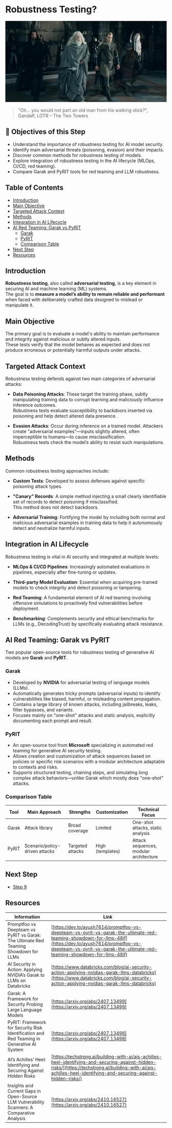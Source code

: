 # Robustness Testing?

[![hobbiton](img/step8.png)](https://www.youtube.com/watch?v=NFBXilomkPk)
> "Oh... you would not part an old man from his walking stick?", Gandalf, LOTR – The Two Towers

## 🎯 Objectives of this Step

- Understand the importance of robustness testing for AI model security.
- Identify main adversarial threats (poisoning, evasion) and their impacts.
- Discover common methods for robustness testing of models.
- Explore integration of robustness testing in the AI lifecycle (MLOps, CI/CD, red teaming).
- Compare Garak and PyRIT tools for red teaming and LLM robustness.

## Table of Contents

- [Introduction](#introduction)
- [Main Objective](#main-objective)
- [Targeted Attack Context](#targeted-attack-context)
- [Methods](#methods)
- [Integration in AI Lifecycle](#integration-in-ai-lifecycle)
- [AI Red Teaming: Garak vs PyRIT](#ai-red-teaming-garak-vs-pyrit)
    - [Garak](#garak)
    - [PyRIT](#pyrit)
    - [Comparison Table](#comparison-table)
- [Next Step](#next-step)
- [Resources](#resources)

## Introduction

**Robustness testing**, also called **adversarial testing**, is a key element in securing AI and machine learning (ML) systems.  
The goal is to **measure a model’s ability to remain reliable and performant** when faced with deliberately crafted data designed to mislead or manipulate it.

## Main Objective

The primary goal is to evaluate a model's ability to maintain performance and integrity against malicious or subtly altered inputs.  
These tests verify that the model behaves as expected and does not produce erroneous or potentially harmful outputs under attacks.

## Targeted Attack Context

Robustness testing defends against two main categories of adversarial attacks:

- **Data Poisoning Attacks**: These target the training phase, subtly manipulating training data to corrupt learning and maliciously influence inference outcomes.  
  Robustness tests evaluate susceptibility to backdoors inserted via poisoning and help detect altered data presence.

- **Evasion Attacks**: Occur during inference on a trained model. Attackers create "adversarial examples"—inputs slightly altered, often imperceptible to humans—to cause misclassification.  
  Robustness tests check the model’s ability to resist such manipulations.

## Methods

Common robustness testing approaches include:

- **Custom Tests**: Developed to assess defenses against specific poisoning attack types.

- **"Canary" Records**: A simple method injecting a small clearly identifiable set of records to detect poisoning if misclassified.  
  This method does not detect backdoors.

- **Adversarial Training**: Fortifying the model by including both normal and malicious adversarial examples in training data to help it autonomously detect and neutralize harmful inputs.

## Integration in AI Lifecycle

Robustness testing is vital in AI security and integrated at multiple levels:

- **MLOps & CI/CD Pipelines**: Increasingly automated evaluations in pipelines, especially after fine-tuning or updates.

- **Third-party Model Evaluation**: Essential when acquiring pre-trained models to check integrity and detect poisoning or tampering.

- **Red Teaming**: A fundamental element of AI red teaming involving offensive simulations to proactively find vulnerabilities before deployment.

- **Benchmarking**: Complements security and ethical benchmarks for LLMs (e.g., DecodingTrust) by specifically evaluating attack resistance.

## AI Red Teaming: Garak vs PyRIT

Two popular open-source tools for robustness testing of generative AI models are **Garak** and **PyRIT**.

### Garak

- Developed by **NVIDIA** for adversarial testing of language models (LLMs).
- Automatically generates tricky prompts (adversarial inputs) to identify vulnerabilities like biased, harmful, or misleading content propagation.
- Contains a large library of known attacks, including jailbreaks, leaks, filter bypasses, and variants.
- Focuses mainly on "one-shot" attacks and static analysis, explicitly documenting each prompt and result.

### PyRIT

- An open-source tool from **Microsoft** specializing in automated red teaming for generative AI security testing.
- Allows creation and customization of attack sequences based on policies or specific risk scenarios with a modular architecture adaptable to contexts and risks.
- Supports structured testing, chaining steps, and simulating long complex attack behaviors—unlike Garak which mostly does "one-shot" attacks.

### Comparison Table

| Tool   | Main Approach                   | Strengths           | Customization        | Technical Focus                             |  
|--------|---------------------------------|---------------------|----------------------|---------------------------------------------|  
| Garak  | Attack library                  | Broad coverage      | Limited              | One-shot attacks, static analysis           |  
| PyRIT  | Scenario/policy-driven attacks  | Targeted attacks    | High (templates)     | Attack sequences, modular architecture      |  

## Next Step

- [Step 9](step_9.md)

## Resources

| Information                                                                                 | Link                                                                                                                                                                                                                                 |
|---------------------------------------------------------------------------------------------|--------------------------------------------------------------------------------------------------------------------------------------------------------------------------------------------------------------------------------------|
| Promptfoo vs Deepteam vs PyRIT vs Garak: The Ultimate Red Teaming Showdown for LLMs         | [https://dev.to/ayush7614/promptfoo-vs-deepteam-vs-pyrit-vs-garak-the-ultimate-red-teaming-showdown-for-llms-48if](https://dev.to/ayush7614/promptfoo-vs-deepteam-vs-pyrit-vs-garak-the-ultimate-red-teaming-showdown-for-llms-48if) |
| AI Security in Action: Applying NVIDIA’s Garak to LLMs on Databricks                        | [https://www.databricks.com/blog/ai-security-action-applying-nvidias-garak-llms-databricks](https://www.databricks.com/blog/ai-security-action-applying-nvidias-garak-llms-databricks)                                               |
| Garak: A Framework for Security Probing Large Language Models                               | [https://arxiv.org/abs/2407.13499](https://arxiv.org/abs/2407.13499)                                                                                                                                                                 |
| PyRIT: Framework for Security Risk Identification and Red Teaming in Generative AI System   | [https://arxiv.org/abs/2407.13498](https://arxiv.org/abs/2407.13498)                                                                                                                                                                 |
| AI’s Achilles’ Heel: Identifying and Securing Against Hidden Risks                          | [https://techstrong.ai/building-with-ai/ais-achilles-heel-identifying-and-securing-against-hidden-risks/](https://techstrong.ai/building-with-ai/ais-achilles-heel-identifying-and-securing-against-hidden-risks/)                   |
| Insights and Current Gaps in Open-Source LLM Vulnerability Scanners: A Comparative Analysis | [https://arxiv.org/abs/2410.16527](https://arxiv.org/abs/2410.16527)                                                                                                                                                                 |
